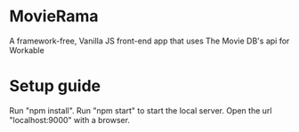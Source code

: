 # MovieRama
 A framework-free, Vanilla JS front-end app that uses The Movie DB's api for Workable
 
# Setup guide
Run "npm install".
Run "npm start" to start the local server.
Open the url "localhost:9000" with a browser.
